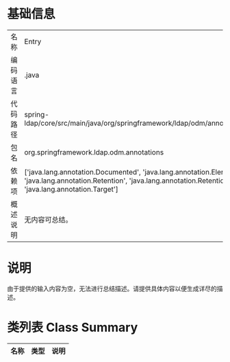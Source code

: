 # 基础信息

|      |      |
|------|------|
| 名称 | Entry |
| 编码语言 | .java |
| 代码路径 | spring-ldap/core/src/main/java/org/springframework/ldap/odm/annotations/Entry.java |
| 包名 | org.springframework.ldap.odm.annotations |
| 依赖项 | ['java.lang.annotation.Documented', 'java.lang.annotation.ElementType', 'java.lang.annotation.Retention', 'java.lang.annotation.RetentionPolicy', 'java.lang.annotation.Target'] |
| 概述说明 | 无内容可总结。 |

# 说明

由于提供的输入内容为空，无法进行总结描述。请提供具体内容以便生成详尽的描述。

# 类列表 Class Summary

| 名称   | 类型  | 说明 |
|-------|------|-------------|




